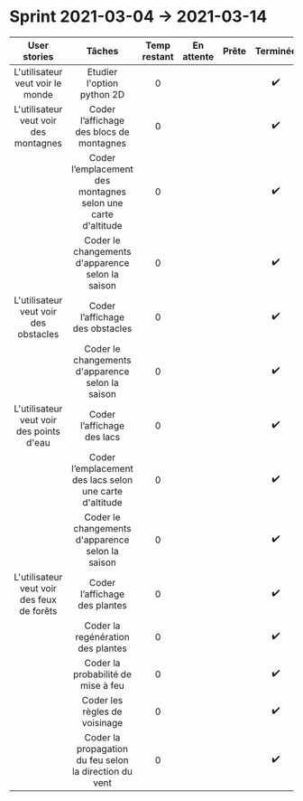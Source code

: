 # Sprint 2021-03-04  ->  2021-03-14

|                User stories                |                       Tâches                       | Temp restant |     En attente     |       Prête        | Terminée |
| :----------------------------------------: | :------------------------------------------------: | :----------: | :----------------: | :----------------: | :------: |
|      L'utilisateur veut voir le monde      |             Etudier l'option python 2D             |      0       |                    |  |  :heavy_check_mark:        |
|   L'utilisateur veut voir des montagnes    |      Coder l’affichage des blocs de montagnes      |      0       |                    | |  :heavy_check_mark:         |
|                                            |    Coder l’emplacement des montagnes selon une carte d'altitude    |      0       |                    |  |  :heavy_check_mark:        |
|                                            |         Coder le changements d'apparence selon la saison         |      0       |                    |  |  :heavy_check_mark:        |
| L'utilisateur veut voir des obstacles |            Coder l’affichage des obstacles            |      0       |                    |  |  :heavy_check_mark:        |
|                                            |         Coder le changements d'apparence selon la saison         |      0       |                    |  |  :heavy_check_mark:        |
| L'utilisateur veut voir des points d'eau |            Coder l’affichage des lacs            |      0       |                    |  |  :heavy_check_mark:        |
|                                            |    Coder l’emplacement des lacs selon une carte d'altitude    |      0       |                    |  |  :heavy_check_mark:        |
|                                            |         Coder le changements d'apparence selon la saison         |      0       |                    |  |  :heavy_check_mark:        |
| L'utilisateur veut voir des feux de forêts |            Coder l’affichage des plantes            |      0       |                    |  |  :heavy_check_mark:        |
|                                            |         Coder la regénération des plantes         |      0       |                    |  |  :heavy_check_mark:        |
|                                            |         Coder la probabilité de mise à feu         |      0       |                    |  |  :heavy_check_mark:        |
|                                            |           Coder les règles de voisinage            |      0       |                    |  |  :heavy_check_mark:        |
|                                            |           Coder la propagation du feu selon la direction du vent           |      0       |                    |  |  :heavy_check_mark:        |

